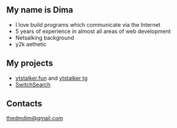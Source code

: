 ## My name is Dima

- I love build programs which communicate via the Internet
- 5 years of experience in almost all areas of web development
- Netsalking background
- y2k aethetic

## My projects

- [ytstalker.fun](https://yttalker.fun) and [ytstalker tg](https://t.me/youtubestalkerbot)
- [SwitchSearch](https://addons.mozilla.org/firefox/addon/switchsearch)

## Contacts

thedmdim@gmail.com
